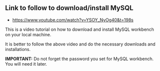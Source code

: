## Link to follow to download/install MySQL

-  https://www.youtube.com/watch?v=YSOY_NyOg40&t=198s

This is a video tutorial on how to download and install MySQL workbench on your local machine.

It is better to follow the above video and do the necessary downloads and installations.

**IMPORTANT:** Do not forget the password you set for MySQL workbench. You will need it later.

